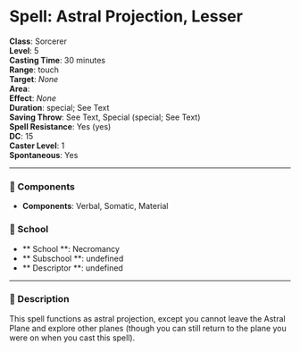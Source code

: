 
# Spell: Astral Projection, Lesser
**Class**: Sorcerer  
**Level**: 5  
**Casting Time**: 30 minutes  
**Range**: touch  
**Target**: _None_  
**Area**:   
**Effect**: _None_  
**Duration**: special; See Text  
**Saving Throw**: See Text, Special (special; See Text)  
**Spell Resistance**: Yes (yes)  
**DC**: 15  
**Caster Level**: 1  
**Spontaneous**: Yes

---

### 🔮 Components
- **Components**: Verbal, Somatic, Material

### 🏫 School
- ** School **: Necromancy
- ** Subschool **: undefined
- ** Descriptor **: undefined
---

### 📜 Description
This spell functions as astral projection, except you cannot leave the Astral Plane and explore other planes (though you can still return to the plane you were on when you cast this spell).
